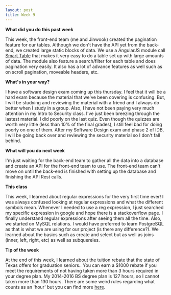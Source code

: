 ```yaml
---
layout: post
title: Week 9
---
```


**What did you do this past week**

This week, the front-end team (me and Jinwook) created the pagination feature for our tables. Although we don't have the API yet from the back-end, we created large static blocks of data. We use a AngularJS module call [Smart Table](https://github.com/lorenzofox3/Smart-Table/) that makes it very easy to do a table set up with large amounts of data. The module also feature a search/filter for each table and does pagination very easily. It also has a lot of advance features as well such as on scroll pagination, moveable headers, etc.

**What's in your way?**

I have a software design exam coming up this thursday. I feel that it will be a hard exam because the material that we've been covering is confusing. But, I will be studying and reviewing the material with a friend and I always do better when I study in a group. Also, I have not been paying very much attention in my Intro to Security class. I've just been breezing through the lastest material. I did poorly on the last quiz. Even though the quizzes are worth very little (less than 10% of the final grades), I still feel bad for doing poorly on one of them. After my Software Design exam and phase 2 of IDB, I will be going back over and reviewing the security material so I don't fall behind.

**What will you do next week**

I'm just waiting for the back-end team to gather all the data into a database and create an API for the front-end team to use. The front-end team can't move on until the back-end is finished with setting up the database and finishing the API Rest calls.

**This class**

This week, I learned about regular expressions for the very first time ever! I was always confused looking at regular expressions and what the different symbols mean. Whenever I needed to use a reg expression, I just searched my specific expression in google and hope there is a stackoverflow page. I finally understand regular expressions after seeing them all the time. Also, we started on MySQL relations. I would have preferred to learn PostgreSQL as that is what we are using for our project (is there any difference?). We learned about the basics such as create and select but as well as joins (inner, left, right, etc) as well as subquereies.

**Tip of the week**

At the end of this week, I learned about the tuition rebate that the state of Texas offers for graduation seniors.. You can earn a $1000 rebate if you meet the requirements of not having taken more than 3 hours required in your degree plan. My 2014-2016 BS degree plan is 127 hours, so I cannot taken more than 130 hours. There are some weird rules regarding what counts as an 'hour' but you can find more [here](http://www.collegeforalltexans.com/apps/financialaid/tofa2.cfm?ID=447).